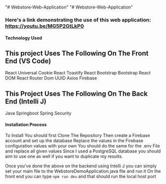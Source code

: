 "# Webstore-Web-Application" 
"# Webstore-Web-Application" 

### Here's a link demonstrating the use of this web application: https://youtu.be/MG5P2GtLkP0

#### Technology Used
## This project Uses The Following On The Front End (VS Code)
React
Universal Cookie
React Toastify
React Bootstrap
Bootstrap
React DOM
React Router Dom
UUID
Axios
Firebase 

## This Project Uses The Following On The Back End (Intelli J)
Java
Springboot
Spring Security

#### Installation Process 
To Install You should first Clone The Repository
Then create a Firebase account and set up the database
Replace the values in the Firebase configuration values with your own
You should do the same for the .env File and replace all given values
Since I used a PostgreSQL database you should aim to use one as well if you want to duplicate my results.

Once you've done the above on the backend using Intelli J you can simply set your main file to the WebstoreDemoApplication.java file and run it
On the front end you can type `npm run dev` and that should run the local host port
